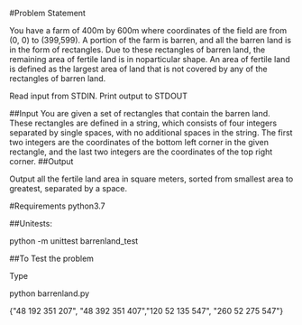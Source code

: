 #Problem Statement

You have a farm of 400m by 600m where coordinates of the field are from (0, 0) to (399,599). A portion of the farm is barren, and all the barren land is in the form of rectangles.
Due to these rectangles of barren land, the remaining area of fertile land is in noparticular shape. An area of fertile land is defined as the largest area of land that is not covered by any of the rectangles of barren land.

Read input from STDIN. Print output to STDOUT

##Input
You are given a set of rectangles that contain the barren land. These rectangles are 
defined in a string, which consists of four integers separated by single spaces, with no
additional spaces in the string. The first two integers are the coordinates of the bottom
left corner in the given rectangle, and the last two integers are the coordinates of the 
top right corner.
##Output

Output all the fertile land area in square meters, sorted from smallest area to greatest,
separated by a space.

#Requirements
python3.7


##Unitests:

python -m unittest barrenland_test


##To Test the problem

Type 

python barrenland.py

{"48 192 351 207", "48 392 351 407","120 52 135 547", "260 52 275 547"}
